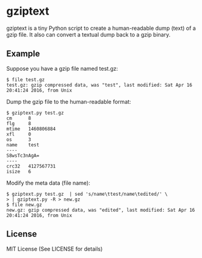 gziptext
========

gziptext is a tiny Python script to create a human-readable dump (text) of
a gzip file. It also can convert a textual dump back to a gzip binary.

Example
-------

Suppose you have a gzip file named test.gz:

    $ file test.gz
    test.gz: gzip compressed data, was "test", last modified: Sat Apr 16
    20:41:24 2016, from Unix

Dump the gzip file to the human-readable format:

    $ gziptext.py test.gz
    cm      8
    flg     8
    mtime   1460806884
    xfl     0
    os      3
    name    test
    ----
    S8wsTc3nAgA=
    ----
    crc32   4127567731
    isize   6

Modify the meta data (file name):

    $ gziptext.py test.gz  | sed 's/name\ttest/name\tedited/' \
    > | gziptext.py -R > new.gz
    $ file new.gz
    new.gz: gzip compressed data, was "edited", last modified: Sat Apr 16
    20:41:24 2016, from Unix

License
-------

MIT License (See LICENSE for details)
